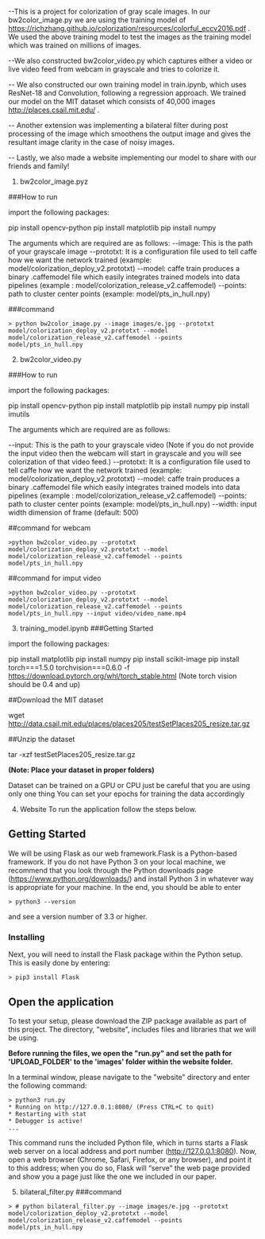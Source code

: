--This is a project for colorization of gray scale images.
In our bw2color_image.py we are using the training model of https://richzhang.github.io/colorization/resources/colorful_eccv2016.pdf . We used the above training model to test the images as the training model which was trained on millions of images.

--We also constructed bw2color_video.py which captures either a video or live video feed from webcam in grayscale and tries to colorize it.

-- We also constructed our own training model in train.ipynb, which uses ResNet-18 and Convolution, following a regression approach. We trained our model on the MIT dataset which consists of 40,000 images http://places.csail.mit.edu/ .

-- Another extension was implementing a bilateral filter during post processing of the image which smoothens the output image and gives the resultant image clarity in the case of noisy images.

-- Lastly, we also made a website implementing our model to share with our friends and family!

1. bw2color_image.pyz

###How to run

import the following packages:

pip install opencv-python
pip install matplotlib
pip install numpy

The arguments which are required are as follows:
--image: This is the path of your grayscale image
--prototxt: It is a configuration file used to tell caffe how we want the network trained (example: model/colorization_deploy_v2.prototxt)
--model: caffe train produces a binary .caffemodel file which easily integrates trained models into data pipelines (example : model/colorization_release_v2.caffemodel)
--points: path to cluster center points (example: model/pts_in_hull.npy)

###command
```
> python bw2color_image.py --image images/e.jpg --prototxt model/colorization_deploy_v2.prototxt --model model/colorization_release_v2.caffemodel --points model/pts_in_hull.npy
```

2. bw2color_video.py

###How to run

import the following packages:

pip install opencv-python
pip install matplotlib
pip install numpy
pip install imutils

The arguments which are required are as follows:

--input: This is the path to your grayscale video (Note if you do not provide the input video then the webcam will start in grayscale and you will see colorization of that video feed.)
--prototxt: It is a configuration file used to tell caffe how we want the network trained (example: model/colorization_deploy_v2.prototxt)
--model: caffe train produces a binary .caffemodel file which easily integrates trained models into data pipelines (example : model/colorization_release_v2.caffemodel)
--points: path to cluster center points (example: model/pts_in_hull.npy)
--width: input width dimension of frame (default: 500)

##command for webcam
```
>python bw2color_video.py --prototxt model/colorization_deploy_v2.prototxt --model model/colorization_release_v2.caffemodel --points model/pts_in_hull.npy
```
##command for imput video
```
>python bw2color_video.py --prototxt model/colorization_deploy_v2.prototxt --model model/colorization_release_v2.caffemodel --points model/pts_in_hull.npy --input video/video_name.mp4
```

3. training_model.ipynb
###Getting Started

import the following packages:

pip install matplotlib
pip install numpy
pip install scikit-image
pip install torch===1.5.0 torchvision===0.6.0 -f https://download.pytorch.org/whl/torch_stable.html
(Note torch vision should be 0.4 and up)

##Download the MIT dataset

wget http://data.csail.mit.edu/places/places205/testSetPlaces205_resize.tar.gz

##Unzip the dataset

tar -xzf testSetPlaces205_resize.tar.gz

**(Note: Place your dataset in proper folders)**

Dataset can be trained on a GPU or CPU just be careful that you are using only one thing
You can set your epochs for training the data accordingly

4. Website
To run the application follow the steps below.

## Getting Started

We	will	be	using	Flask	as
our	web	framework.Flask	is	a	Python-based	framework. If	you	do	not	have	Python	3	on	your	local	machine,	we	recommend	that	you	look	through	the	Python	downloads	page	(https://www.python.org/downloads/) and	install	Python	3 in	whatever	way	is	appropriate	for	your	machine. In	the	end,	you	should	be	able	to	enter

```
> python3 --version
```
and	see	a	version	number	of	3.3	or	higher.

### Installing
Next,	you	will	need	to	install	the	Flask	package	within	the	Python	setup. This	is	easily	done
by	entering:

```
> pip3 install Flask
```
## Open the application

To	test	your	setup,	please	download	the	ZIP	package	available	as	part	of	this	project.
The	directory, "website", includes	files	and
libraries	that	we	will	be	using.

**Before running the files, we open the "run.py" and set the path for 'UPLOAD_FOLDER' to the 'images' folder within the website folder.**

In	a terminal	window,	please	navigate	to	the "website" directory	and
enter	the	following	command:

```
> python3 run.py
* Running on http://127.0.0.1:8080/ (Press CTRL+C to quit)
* Restarting with stat
* Debugger is active!
...
```

This	command	runs	the	included	Python	file,	which	in	turns	starts	a	Flask	web	server	on	a local	address	and	port	number	(http://127.0.0.1:8080).	Now,	open	a	web	browser	(Chrome,	Safari,	Firefox,	or	any	browser),	and	point	it	to	this	address;	when	you	do	so,
Flask	will	“serve”	the	web	page	provided	and	show	you	a	page just like the one we included in our paper.

5. bilateral_filter.py
###command
```
> # python bilateral_filter.py --image images/e.jpg --prototxt model/colorization_deploy_v2.prototxt --model model/colorization_release_v2.caffemodel --points model/pts_in_hull.npy
```
